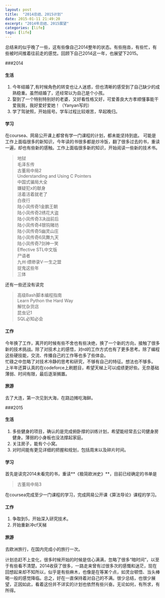 ```yaml
---
layout: post
title:  "2014总结、2015计划"
date: 2015-01-11 21:49:20
excerpt: "2014年总结、2015展望"
categories: [life]
tags: [life]
---
```


总结来的似乎晚了一些，这有些像自己2014整年的状态。有些拖沓，有些忙，有些被时间推着往前走的感觉。回顾下自己2014这一年，也展望下2015。


<!--more-->


###2014
#### 生活   
1. 今年结婚了,有时候角色的转变也让人迷惑，但也清晰的感受到了自己缺少的成熟稳重。虽然结婚了，还经常以为自己是个小孩。
2. 娶到了一个特别特别好的老婆，又好看性格又好，可爱善良大方孝顺懂事能干爱我我，我好爱好爱她！（Yanyan写的）
2. 学了驾驶照，开始摇号。学车过程比较艰苦，早起晚归。

#### 学习  
   在coursea、网易公开课上都曾有学一门课程的计划，都未能坚持到底。
   可能是工作上面临很多的新知识，今年读的书很多都是炒冷饭，翻了很多过去的书，重读一遍，却也有些新的感触。工作上面临很多新的知识，开始阅读一些新的技术书。
>   地狱  
  毛泽东传  
  古董局中局2  
  Understanding and Using C Pointers  
  中国式骗局大全  
  嫌疑犯x的献身  
  活着活着就老了  
  白夜行  
  陆小凤传奇1金鹏王朝  
  陆小凤传奇2绣花大盗  
  陆小凤传奇3决战前后  
  陆小凤传奇4银钩赌坊  
  陆小凤传奇5幽灵山庄  
  陆小凤传奇6凤舞九天  
  陆小凤传奇7剑神一笑  
  Effective STL中文版  
  尸语者  
  九州·缥缈录V·一生之盟  
  捉鬼这些年  
  三体  
 
  还有一些还没有读完
>   高级Bash脚本编程指南  
  Learn Python the Hard Way  
  解忧杂货店  
  昆虫记1  
  SQL必知必会  

#### 工作
今年换了工作，离开的时候有些不舍也有些决绝，换了一个新的方向，接触了很多新的技术挑战。除了对技术上的感悟，对rd的工作方式也有了更多思考。除了编程这些硬技能，交流、传播自己的工作等也多了些体会。    
忙碌之中忽略了对技术冷静的思考和研究，不够有自己的特征。想法也不够多。   
上半年还算认真的在codeforce上刷题目，希望天梯上可以成绩更好些。无奈基础薄弱、时间有限，最后逐渐搁置。    

#### 旅游
去了大连，第一次见到大海，在路边摊吃海鲜。

###2015
#### 生活
1. 多些健身的项目，确认的是完成俯卧撑的训练计划，希望能经常去公司健身房健身。薄弱的小身板也没法撑起家庭。
2. 关注房子，能有个小窝。
3. 对时间能有更见详细的把握和规划，包括周末以及碎片时间。

#### 学习  
首先是读完2014未看完的书，重读**《极简欧洲史》**，目前已经确定的书单是  
> 古董局中局3

在coursea完成至少一门课程的学习，完成网易公开课《算法导论》课程的学习。  

#### 工作
1. 争取到5，开始深入研究技术。
2. 开始重新冲cf天梯

#### 旅游
去欧洲旅行，在国内完成小的旅行一次。

计划总赶不上变化，很多时候开始的时候是信心满满，忽略了很多“暗时间”，以至于有些看不清楚。2014收获了很多，一路走来曾有过很多次的感慨和迷茫，现在回想起来却不知所以，似乎是有些麻木，也像是在等某个点，如灵台顿悟、当头棒喝一般的感觉降临。总之，好在一直保持着对自己的不满。很少总结，也很少展望，正因如此，看着这份并不详实的计划也依然有些兴奋。无论如何，有所求，有所得。

